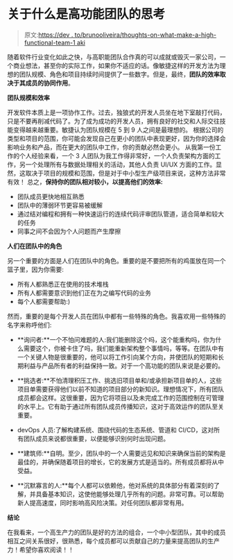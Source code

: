 # 关于什么是高功能团队的思考

> 原文:[https://dev . to/brunooliveira/thoughts-on-what-make-a-high-functional-team-1 aki](https://dev.to/brunooliveira/thoughts-on-what-makes-a-highly-functional-team-1aki)

随着软件行业变化如此之快，与高职能团队合作真的可以成就或毁灭一家公司，一个商业想法，甚至你的实际工作，如果你不适应的话。像敏捷这样的开发方法为理想的团队规模、角色和项目持续时间提供了一些数字。但是，最终，**团队的效率取决于其成员的协同作用**。

**团队规模和效率**

开发软件本质上是一项协作工作。过去，独狼式的开发人员坐在地下室敲打代码，只是不要再削减代码了。为了成为成功的开发人员，拥有良好的社交和人际交往技能变得越来越重要。敏捷认为团队规模在 5 到 9 人之间是最理想的。
根据公司的类型和项目的范围，你可能会发现自己在更小的团队中表现更好，因为你的选择会影响业务和产品，而在更大的团队中工作，你的贡献必然会更小。
从我第一份工作的个人经验来看，一个 3 人团队为我工作得非常好，一个人负责架构方面的工作，另一个处理所有与数据处理相关的活动，其他人负责 UI/UX 方面的工作。显然，这取决于项目的规模和范围，但是对于中小型生产级项目来说，这种方法非常有效！
总之，**保持你的团队相对较小，以提高他们的效率:**

*   团队成员更快地相互熟悉
*   团队中的薄弱环节更容易被缓解
*   通过结对编程和拥有一种快速运行的连续代码评审团队管道，适合简单和较大的任务
*   同事之间不会因为个人问题而产生摩擦

**人们在团队中的角色**

另一个重要的方面是人们在团队中的角色。重要的是不要把所有的鸡蛋放在同一个篮子里，因为你需要:

*   所有人都熟悉正在使用的技术堆栈
*   所有人都需要意识到他们正在为之编写代码的业务
*   每个人都需要帮助:)

然而，重要的是每个开发人员在团队中都有一些特殊的角色。我喜欢用一些特殊的名字来称呼他们:

*   **询问者:**一个不怕问难题的人:我们能删除这个吗，这个能重构吗，你为什么需要这个，你被卡住了吗，我们能重新架构整个事情吗，等等。在团队中有一个关键人物是很重要的，他可以将工作引向某个方向，并使团队的短期和长期利益与产品所有者的利益保持一致。对于一个高功能的团队来说是必要的。

*   **挑选者:**不怕清理积压工作、挑选旧项目单和/或承担新项目单的人，这些项目单需要获得他们以前不知道的项目部分的新知识。理想情况下，所有团队成员都会这样。这很重要，因为它将项目以及未完成工作的范围控制在可管理的水平上。它有助于通过所有团队成员传播知识，这对于高效运作的团队至关重要。

*   devOps 人员:了解构建系统、围绕代码的生态系统、管道和 CI/CD，这对所有团队成员来说都很重要，以便能够识别何时出现问题。

*   **建筑师:**自明。至少，团队中的一个人需要远见和知识来确保当前的架构是最佳的，并确保随着项目的增长，它的发展方式是适当的。所有成员都将从中受益。

*   **沉默寡言的人:**每个人都可以依赖他，他对系统的具体部分有着深刻的了解，并具备基本知识，这使他能够处理几乎所有的问题。非常可靠。可以帮助新人提高速度，同时影响高风险决策。对任何团队都非常有用。

**结论**

在我看来，一个高生产力的团队是好的方法的组合，一个中小型团队，其中的成员相互之间关系很好，很熟悉，每个成员都可以贡献自己的力量来提高团队的生产力！希望你喜欢阅读！！